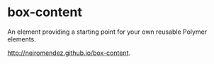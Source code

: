 # box-content

An element providing a starting point for your own reusable Polymer elements.

http://neiromendez.github.io/box-content. 